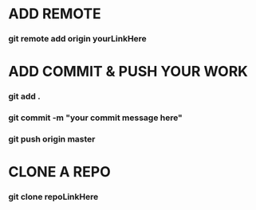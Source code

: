 <h1>ADD REMOTE</h1>
<h3>git remote add origin yourLinkHere</h3>

<h1>ADD COMMIT & PUSH YOUR WORK</h1>
<h3>git add .</h3>
<h3>git commit -m "your commit message here"</h3>
<h3>git push origin master</h3>

<h1>CLONE A REPO</h1>
<h3>git clone repoLinkHere</h3>



